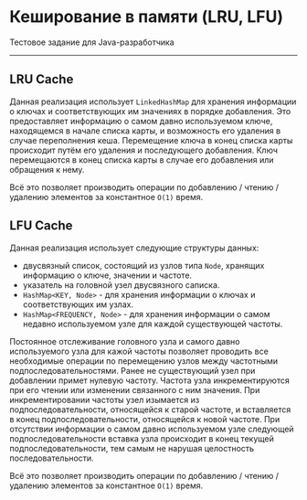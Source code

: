 # Кеширование в памяти (LRU, LFU)

Тестовое задание для Java-разработчика

---

## LRU Cache

Данная реализация использует `LinkedHashMap` для хранения информации о ключах 
и соответствующих им значениях в порядке добавления.
Это предоставляет информацию о самом давно используемом ключе, находящемся в начале списка карты, 
и возможность его удаления в случае переполнения кеша.
Перемещение ключа в конец списка карты происходит путём его удаления и последующего добавления.
Ключ перемещаются в конец списка карты в случае его добавления или обращения к нему.

Всё это позволяет производить операции по добавлению / чтению / удалению элементов за константное `O(1)` время.

## LFU Cache

Данная реализация использует следующие структуры данных:
 - двусвязный список, состоящий из узлов типа `Node`, хранящих информацию о ключе, значении и частоте.
 - указатель на головной узел двусвязного саписка.
 - `HashMap<KEY, Node>` - для хранения информации о ключах и соответствующих им узлах.
 - `HashMap<FREQUENCY, Node>` - для хранения информации о самом недавно используемом узле 
 для каждой существующей частоты.

Постоянное отслеживание головного узла и самого давно используемого узла для кажой частоты 
позволяет проводить все необходимые операции по перемещению узлов между частотными подпоследовательностями.
Ранее не существующий узел при добавлении примет нулевую частоту.
Частота узла инкрементируются при его чтении или изменении связанного с ним значения.
При инкрементировании частоты узел изымается из подпоследовательности, относящейся к старой частоте,
и вставляется в конец подпоследовательности, относящейся к новой частоте.
При отсутствии информации о самом давно используемом узле следующей подпоследовательности
вставка узла происходит в конец текущей подпоследовательности, тем самым не нарушая целостность последовательности.

Всё это позволяет производить операции по добавлению / чтению / удалению элементов за константное `O(1)` время.
